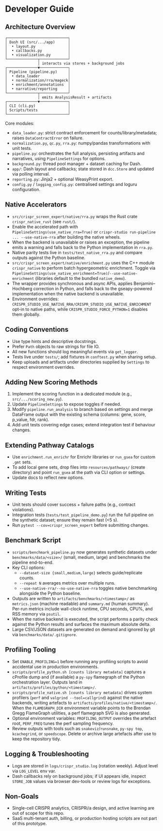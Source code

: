 # Developer Guide

## Architecture Overview

```
┌────────────────────────────┐
│ Dash UI (src/.../app)      │
│  • layout.py               │
│  • callbacks.py            │
│  • visualization.py        │
└──────────────┬─────────────┘
               │ interacts via stores + background jobs
┌──────────────▼─────────────┐
│ Pipeline (pipeline.py)     │
│  • data_loader             │
│  • normalization/rra/mageck│
│  • enrichment/annotations  │
│  • narrative/reporting     │
└──────────────┬─────────────┘
               │ emits AnalysisResult + artifacts
┌──────────────▼─────────────┐
│ CLI (cli.py)               │
│ Scripts/tests              │
└────────────────────────────┘
```

Core modules:

- `data_loader.py`: strict contract enforcement for counts/library/metadata; raises `DataContractError` on failure.
- `normalization.py`, `qc.py`, `rra.py`: numpy/pandas transformations with unit tests.
- `pipeline.py`: orchestrates the full analysis, persisting artifacts and narratives, using `PipelineSettings` for options.
- `background.py`: thread pool manager + dataset caching for Dash.
- `app/`: Dash layout and callbacks; state stored in `dcc.Store` and updated via polling interval.
- `reporting.py`: Jinja2 + optional WeasyPrint export.
- `config.py` / `logging_config.py`: centralised settings and loguru configuration.

## Native Accelerators

- `src/crispr_screen_expert/native/rra.py` wraps the Rust crate `crispr_native_rust` (see `rust/`).
- Enable the accelerated path with `PipelineSettings(use_native_rra=True)` or `crispr-studio run-pipeline ... --use-native-rra` after building the native wheels.
- When the backend is unavailable or raises an exception, the pipeline emits a warning and falls back to the Python implementation in `rra.py`.
- Native parity tests live in `tests/test_native_rra.py` and compare outputs against the Python baseline.
- `src/crispr_screen_expert/native/enrichment.py` uses the C++ module `crispr_native` to perform batch hypergeometric enrichment. Toggle via `PipelineSettings(use_native_enrichment=True)`/`--use-native-enrichment` (libraries default to the bundled `native_demo`).
- The wrapper provides synchronous and async APIs, applies Benjamini–Hochberg correction in Python, and falls back to the gseapy-powered implementation when the native backend is unavailable.
- Environment overrides: `CRISPR_STUDIO_USE_NATIVE_RRA/CRISPR_STUDIO_USE_NATIVE_ENRICHMENT` opt-in to native paths, while `CRISPR_STUDIO_FORCE_PYTHON=1` disables them globally.

## Coding Conventions

- Use type hints and descriptive docstrings.
- Prefer `Path` objects to raw strings for file IO.
- All new functions should log meaningful events via `get_logger`.
- Tests live under `tests/`; add fixtures in `conftest.py` when sharing setup.
- Keep uploads and artifacts under directories supplied by `Settings` to respect environment overrides.

## Adding New Scoring Methods

1. Implement the scoring function in a dedicated module (e.g., `src/.../scoring_new.py`).
2. Update `PipelineSettings` to expose toggles if needed.
3. Modify `pipeline.run_analysis` to branch based on settings and merge DataFrame output with the existing schema (columns: gene, score, p_value, fdr, rank).
4. Add unit tests covering edge cases; extend integration test if behaviour changes.

## Extending Pathway Catalogs

- Use `enrichment.run_enrichr` for Enrichr libraries or `run_gsea` for custom `.gmt` sets.
- To add local gene sets, drop files into `resources/pathways/` (create directory) and point `run_gsea` at the path via CLI option or settings.
- Update docs to reflect new options.

## Writing Tests

- Unit tests should cover success + failure paths (e.g., contract violations).
- Integration tests (`tests/test_pipeline_demo.py`) run the full pipeline on the synthetic dataset; ensure they remain fast (<5 s).
- Run `pytest --cov=crispr_screen_expert` before submitting changes.

## Benchmark Script

- `scripts/benchmark_pipeline.py` now generates synthetic datasets under `benchmarks/data/<size>/` (small, medium, large) and benchmarks the pipeline end-to-end.
- Key CLI options:
  - `--dataset-size {small,medium,large}` selects guide/replicate counts.
  - `--repeat N` averages metrics over multiple runs.
  - `--use-native-rra/--no-use-native-rra` toggles native benchmarking alongside the Python baseline.
- Outputs are written to `artifacts/benchmarks/<timestamp>/` as `metrics.json` (machine readable) and `summary.md` (human summary). Per-run metrics include wall-clock runtime, CPU seconds, CPU%, and RSS memory via `psutil`.
- When the native backend is executed, the script performs a parity check against the Python results and surfaces the maximum absolute delta.
- Large CSV/JSON datasets are generated on demand and ignored by git via `benchmarks/data/.gitignore`.

## Profiling Tooling

- Set `ENABLE_PROFILING=1` before running any profiling scripts to avoid accidental use in production environments.
- `scripts/profile_python.sh [counts library metadata]` captures a cProfile dump and (if available) a `py-spy` flamegraph of the Python orchestration layer. Outputs land in `artifacts/profiles/python/<timestamp>/`.
- `scripts/profile_native.sh [counts library metadata]` drives system profilers (`perf` and `valgrind --tool=callgrind`) against the native backends, writing artefacts to `artifacts/profiles/native/<timestamp>/`. When the `FLAMEGRAPH_DIR` environment variable points to the Brendan Gregg FlameGraph utilities, a perf flamegraph SVG is also generated.
- Optional environment variables: `PROFILING_OUTPUT` overrides the artefact root, `PERF_FREQ` tunes the perf sampling frequency.
- Review outputs with tools such as `snakeviz`/`runsnake`, `py-spy top`, `kcachegrind`, or `speedscope`. Delete or archive large artefacts after use to keep the repository tidy.

## Logging & Troubleshooting

- Logs are stored in `logs/crispr_studio.log` (rotation weekly). Adjust level via `LOG_LEVEL` env var.
- Dash callbacks rely on background jobs; if UI appears idle, inspect `STORE_JOB` values via browser dev-tools or review logs for exceptions.

## Non-Goals

- Single-cell CRISPR analytics, CRISPRi/a design, and active learning are out of scope for this repo.
- SaaS multi-tenant auth, billing, or production hosting scripts are not part of this prototype.
